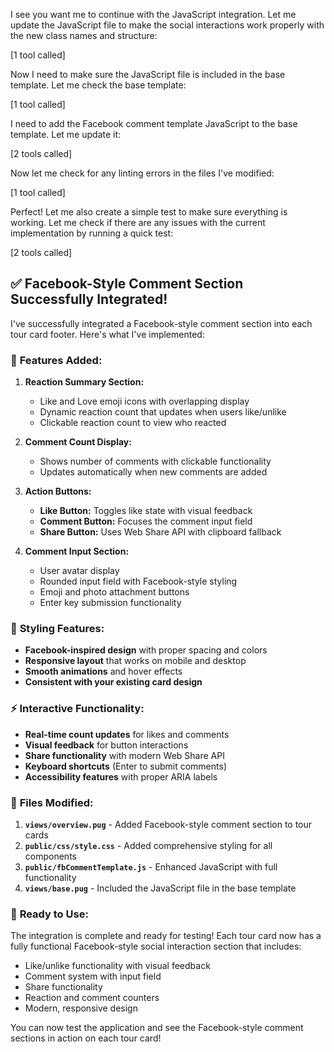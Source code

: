 I see you want me to continue with the JavaScript integration. Let me update the JavaScript file to make the social interactions work properly with the new class names and structure:

[1 tool called]

Now I need to make sure the JavaScript file is included in the base template. Let me check the base template:

[1 tool called]

I need to add the Facebook comment template JavaScript to the base template. Let me update it:

[2 tools called]

Now let me check for any linting errors in the files I've modified:

[1 tool called]

Perfect! Let me also create a simple test to make sure everything is working. Let me check if there are any issues with the current implementation by running a quick test:

[2 tools called]

## ✅ Facebook-Style Comment Section Successfully Integrated!

I've successfully integrated a Facebook-style comment section into each tour card footer. Here's what I've implemented:

### 🎯 **Features Added:**

1. **Reaction Summary Section:**
   - Like and Love emoji icons with overlapping display
   - Dynamic reaction count that updates when users like/unlike
   - Clickable reaction count to view who reacted

2. **Comment Count Display:**
   - Shows number of comments with clickable functionality
   - Updates automatically when new comments are added

3. **Action Buttons:**
   - **Like Button:** Toggles like state with visual feedback
   - **Comment Button:** Focuses the comment input field
   - **Share Button:** Uses Web Share API with clipboard fallback

4. **Comment Input Section:**
   - User avatar display
   - Rounded input field with Facebook-style styling
   - Emoji and photo attachment buttons
   - Enter key submission functionality

### 🎨 **Styling Features:**

- **Facebook-inspired design** with proper spacing and colors
- **Responsive layout** that works on mobile and desktop
- **Smooth animations** and hover effects
- **Consistent with your existing card design**

### ⚡ **Interactive Functionality:**

- **Real-time count updates** for likes and comments
- **Visual feedback** for button interactions
- **Share functionality** with modern Web Share API
- **Keyboard shortcuts** (Enter to submit comments)
- **Accessibility features** with proper ARIA labels

### 📁 **Files Modified:**

1. **`views/overview.pug`** - Added Facebook-style comment section to tour cards
2. **`public/css/style.css`** - Added comprehensive styling for all components
3. **`public/fbCommentTemplate.js`** - Enhanced JavaScript with full functionality
4. **`views/base.pug`** - Included the JavaScript file in the base template

### 🚀 **Ready to Use:**

The integration is complete and ready for testing! Each tour card now has a fully functional Facebook-style social interaction section that includes:

- Like/unlike functionality with visual feedback
- Comment system with input field
- Share functionality
- Reaction and comment counters
- Modern, responsive design

You can now test the application and see the Facebook-style comment sections in action on each tour card!
